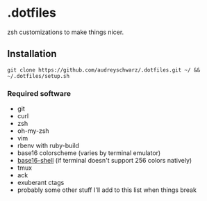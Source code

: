 # .dotfiles

zsh customizations to make things nicer.

## Installation

`git clone https://github.com/audreyschwarz/.dotfiles.git ~/ && ~/.dotfiles/setup.sh`

### Required software

- git
- curl
- zsh
- oh-my-zsh
- vim
- rbenv with ruby-build
- base16 colorscheme (varies by terminal emulator)
- [base16-shell](https://github.com/chriskempson/base16-shell) (if terminal doesn't support 256 colors natively)
- tmux
- ack
- exuberant ctags
- probably some other stuff I'll add to this list when things break
